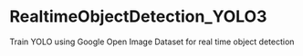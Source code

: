 # RealtimeObjectDetection_YOLO3
Train YOLO using Google Open Image Dataset for real time object detection
